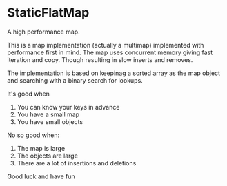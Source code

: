 # StaticFlatMap
A high performance map. 

This is a map implementation (actually a multimap) implemented with performance first in mind.
The map uses concurrent memory giving fast iteration and copy. Though resulting in slow inserts
and removes. 

The implementation is based on keepinag a sorted array as the map object and searching with
a binary search for lookups.

It's good when
  1. You can know your keys in advance
  2. You have a small map
  3. You have small objects
  
No so good when:
  1. The map is large
  2. The objects are large
  3. There are a lot of insertions and deletions
  
  
Good luck and have fun
